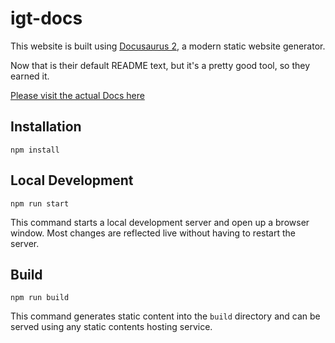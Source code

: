 # igt-docs

This website is built using [Docusaurus 2](https://v2.docusaurus.io/), a modern static website generator.

Now that is their default README text, but it's a pretty good tool, so they earned it.

[Please visit the actual Docs here](https://123ishatest.github.io/igt-docs)

## Installation

```console
npm install
```

## Local Development

```console
npm run start
```

This command starts a local development server and open up a browser window. Most changes are reflected live without having to restart the server.

## Build

```console
npm run build
```

This command generates static content into the `build` directory and can be served using any static contents hosting service.
